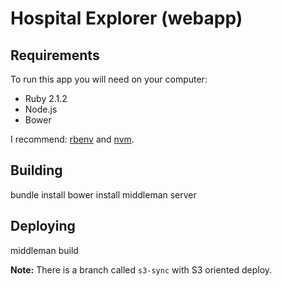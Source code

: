 # Hospital Explorer (webapp)

## Requirements

To run this app you will need on your computer:

* Ruby 2.1.2
* Node.js
* Bower

I recommend: [rbenv](https://github.com/sstephenson/rbenv) and [nvm](https://github.com/creationix/nvm).

## Building

  bundle install
  bower install
  middleman server

##  Deploying

  middleman build

**Note:** There is a branch called `s3-sync` with S3 oriented deploy.
